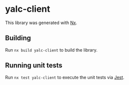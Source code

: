 # yalc-client

This library was generated with [Nx](https://nx.dev).

## Building

Run `nx build yalc-client` to build the library.

## Running unit tests

Run `nx test yalc-client` to execute the unit tests via [Jest](https://jestjs.io).
